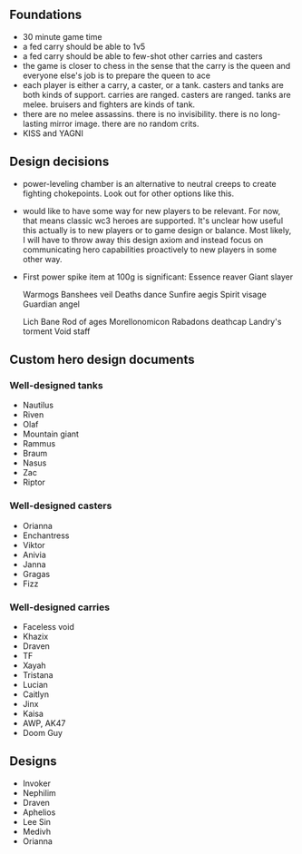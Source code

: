 ## Foundations

- 30 minute game time
- a fed carry should be able to 1v5
- a fed carry should be able to few-shot other carries and casters
- the game is closer to chess in the sense that the carry is the queen and everyone else's job is to prepare the queen to ace
- each player is either a carry, a caster, or a tank. casters and tanks are both kinds of support. carries are ranged. casters are ranged. tanks are melee. bruisers and fighters are kinds of tank.
- there are no melee assassins. there is no invisibility. there is no long-lasting mirror image. there are no random crits.
- KISS and YAGNI


## Design decisions

- power-leveling chamber is an alternative to neutral creeps to create fighting chokepoints. Look out for other options like this.
- would like to have some way for new players to be relevant. For now, that means classic wc3 heroes are supported. It's unclear how useful this actually is to new players or to game design or balance. Most likely, I will have to throw away this design axiom and instead focus on communicating hero capabilities proactively to new players in some other way.
- First power spike item at 100g is significant:
    Essence reaver
    Giant slayer

    Warmogs
    Banshees veil
    Deaths dance
    Sunfire aegis
    Spirit visage
    Guardian angel

    Lich Bane
    Rod of ages
    Morellonomicon
    Rabadons deathcap
    Landry's torment
    Void staff


## Custom hero design documents

### Well-designed tanks

- Nautilus
- Riven
- Olaf
- Mountain giant
- Rammus
- Braum
- Nasus
- Zac
- Riptor

### Well-designed casters

- Orianna
- Enchantress
- Viktor
- Anivia
- Janna
- Gragas
- Fizz

### Well-designed carries

- Faceless void
- Khazix
- Draven
- TF
- Xayah
- Tristana
- Lucian
- Caitlyn
- Jinx
- Kaisa
- AWP, AK47
- Doom Guy

## Designs

- Invoker
- Nephilim
- Draven
- Aphelios
- Lee Sin
- Medivh
- Orianna
